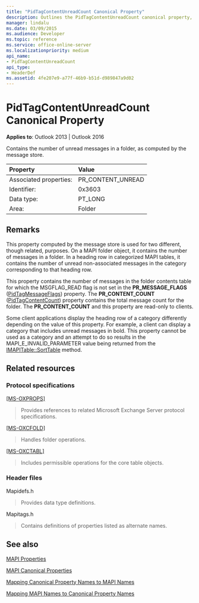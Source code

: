 ```yaml
---
title: "PidTagContentUnreadCount Canonical Property"
description: Outlines the PidTagContentUnreadCount canonical property, which contains the number of unread messages in a folder, as computed by the message store.
manager: lindalu
ms.date: 03/09/2015
ms.audience: Developer
ms.topic: reference
ms.service: office-online-server
ms.localizationpriority: medium
api_name:
- PidTagContentUnreadCount
api_type:
- HeaderDef
ms.assetid: 4fe207e9-a77f-46b9-b51d-d989847a9d02
---
```


# PidTagContentUnreadCount Canonical Property

  
  
**Applies to**: Outlook 2013 | Outlook 2016 
  
Contains the number of unread messages in a folder, as computed by the message store. 
  
|Property|Value|
|:-----|:-----|
|Associated properties:  <br/> |PR_CONTENT_UNREAD  <br/> |
|Identifier:  <br/> |0x3603  <br/> |
|Data type:  <br/> |PT_LONG  <br/> |
|Area:  <br/> |Folder  <br/> |
   
## Remarks

This property computed by the message store is used for two different, though related, purposes. On a MAPI folder object, it contains the number of messages in a folder. In a heading row in categorized MAPI tables, it contains the number of unread non-associated messages in the category corresponding to that heading row.
  
This property contains the number of messages in the folder contents table for which the MSGFLAG_READ flag is not set in the **PR_MESSAGE_FLAGS** ([PidTagMessageFlags](pidtagmessageflags-canonical-property.md)) property. The **PR_CONTENT_COUNT** ([PidTagContentCount](pidtagcontentcount-canonical-property.md)) property contains the total message count for the folder. The **PR_CONTENT_COUNT** and this property are read-only to clients. 
  
Some client applications display the heading row of a category differently depending on the value of this property. For example, a client can display a category that includes unread messages in bold. This property cannot be used as a category and an attempt to do so results in the MAPI_E_INVALID_PARAMETER value being returned from the [IMAPITable::SortTable](imapitable-sorttable.md) method. 
  
## Related resources

### Protocol specifications

[[MS-OXPROPS]](https://msdn.microsoft.com/library/f6ab1613-aefe-447d-a49c-18217230b148%28Office.15%29.aspx)
  
> Provides references to related Microsoft Exchange Server protocol specifications.
    
[[MS-OXCFOLD]](https://msdn.microsoft.com/library/c0f31b95-c07f-486c-98d9-535ed9705fbf%28Office.15%29.aspx)
  
> Handles folder operations.
    
[[MS-OXCTABL]](https://msdn.microsoft.com/library/d33612dc-36a8-4623-8a26-c156cf8aae4b%28Office.15%29.aspx)
  
> Includes permissible operations for the core table objects.
    
### Header files

Mapidefs.h
  
> Provides data type definitions.
    
Mapitags.h
  
> Contains definitions of properties listed as alternate names.
    
## See also



[MAPI Properties](mapi-properties.md)
  
[MAPI Canonical Properties](mapi-canonical-properties.md)
  
[Mapping Canonical Property Names to MAPI Names](mapping-canonical-property-names-to-mapi-names.md)
  
[Mapping MAPI Names to Canonical Property Names](mapping-mapi-names-to-canonical-property-names.md)

